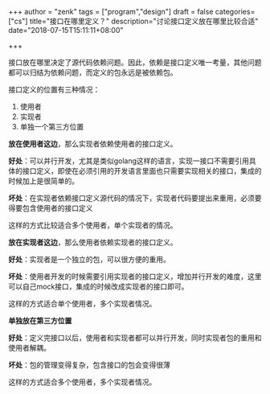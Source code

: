 +++
author = "zenk"
tags = ["program","design"]
draft = false
categories=["cs"]
title="接口在哪里定义？"
description="讨论接口定义放在哪里比较合适"
date="2018-07-15T15:11:11+08:00"

+++

接口放在哪里决定了源代码依赖问题。因此，依赖是接口定义唯一考量，其他问题都可以归结为依赖问题，而定义的包永远是被依赖包。

接口定义的位置有三种情况：

1. 使用者
2. 实现者
3. 单独一个第三方位置

**放在使用者这边**，那么实现者依赖使用者的接口定义。

**好处**：可以并行开发，尤其是类似golang这样的语言，实现一接口不需要引用具体的接口定义，即使在必须引用的开发语言里面也只需要实现相关的接口，集成的时候加上是很简单的。

**坏处**：在实现者依赖接口定义源代码的情况下，实现者代码要提出来重用，必须要得要包含使用者的接口定义

这样的方式比较适合多个使用者，单个实现者的情况。

**放在实现者这边**，那么使用者依赖实现者的接口定义。

**好处**：实现者是一个独立的包，可以很方便的重用。

**坏处**：使用者开发的时候需要引用实现者的接口定义，增加并行开发的难度，这里可以自己mock接口，集成的时候改成实现者的接口即可。

这样的方式适合单个使用者，多个实现者情况。

**单独放在第三方位置**

**好处**：定义完接口以后，使用者和实现者都可以并行开发，同时实现者包的重用和使用者解耦。

**坏处**：包的管理变得复杂，包含接口的包会变得很薄

这样的方式适合多个使用者，多个实现者情况。

## 

